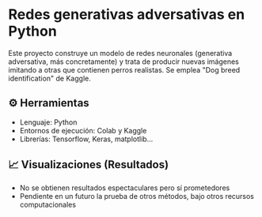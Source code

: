 # Redes generativas adversativas en Python

Este proyecto construye un modelo de redes neuronales (generativa adversativa, más concretamente) y trata de producir nuevas imágenes imitando a otras que contienen perros realistas. Se emplea "Dog breed identification" de Kaggle.

## ⚙️ Herramientas

- Lenguaje: Python
- Entornos de ejecución: Colab y Kaggle
- Librerías: Tensorflow, Keras, matplotlib...

## 📈 Visualizaciones (Resultados)

- No se obtienen resultados espectaculares pero sí prometedores
- Pendiente en un futuro la prueba de otros métodos, bajo otros recursos computacionales

